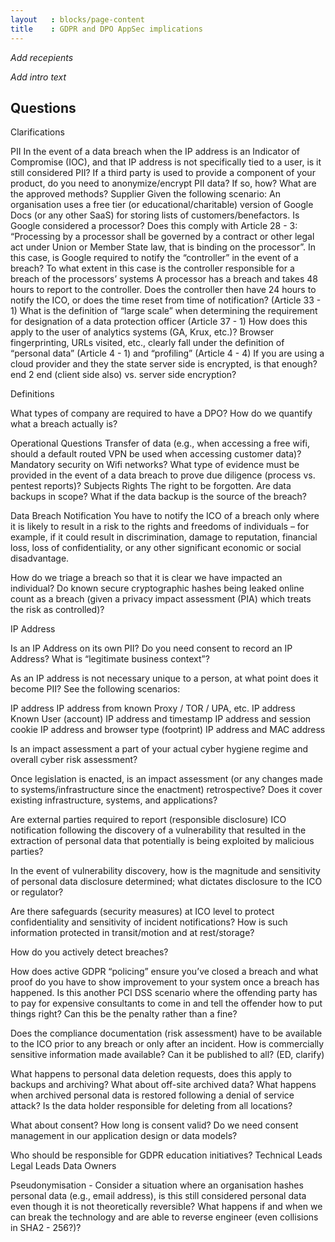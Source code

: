 ```yaml
---
layout   : blocks/page-content
title    : GDPR and DPO AppSec implications
---
```


_Add recepients_

_Add intro text_


## Questions



Clarifications

PII
In the event of a data breach when the IP address is an Indicator of Compromise (IOC), and that IP address is not specifically tied to a user, is it still considered PII?
If a third party is used to provide a component of your product, do you need to anonymize/encrypt PII data? If so, how?  What are the approved methods?
Supplier
Given the following scenario: An organisation uses a free tier (or educational/charitable) version of Google Docs (or any other SaaS)  for storing lists of customers/benefactors.
Is Google considered a processor?
Does this comply with Article 28 - 3:  “Processing by a processor shall be governed by a contract or other legal act under Union or Member State law, that is binding on the processor”.
In this case, is Google required to notify the “controller” in the event of a breach?
To what extent in this case is the controller responsible for a breach of the processors’ systems
A processor has a breach and takes 48 hours to report to the controller. Does the controller then have 24 hours to notify the ICO, or does the time reset from time of notification?  (Article 33 - 1)
What is the definition of “large scale” when determining the requirement for designation of a data protection officer (Article 37 - 1)
How does this apply to the user of analytics systems (GA, Krux, etc.)?
Browser fingerprinting, URLs visited,  etc., clearly fall under the definition of “personal data” (Article 4 - 1) and “profiling” (Article 4 - 4)
If you are using a cloud provider and they the state server side is encrypted, is that enough? end 2 end (client side also) vs. server side encryption?


Definitions

What types of company are required to have a DPO?
How do we quantify what a breach actually is?

Operational Questions
Transfer of data (e.g., when accessing a free wifi, should a default routed VPN be used  when accessing customer data)?
Mandatory security on Wifi networks?
What type of evidence must be provided in the event of a data breach to prove due diligence (process vs. pentest reports)?
Subjects Rights
	The right to be forgotten.
Are data backups in scope?
What if the data backup is the source of the breach?


Data Breach Notification
You have to notify the ICO of a breach only where it is likely to result in a risk to the rights and freedoms of individuals – for example, if it could result in discrimination, damage to reputation, financial loss, loss of confidentiality, or any other significant economic or social disadvantage.

How do we triage a breach so that it is clear we have impacted an individual?
Do known secure cryptographic hashes being leaked online count as a breach (given a privacy impact assessment (PIA) which treats the risk as controlled)?

IP Address

Is an IP Address on its own PII?
Do you need consent to record an IP Address?
What is  “legitimate business context”?

As an IP address is not necessary unique to a person, at what point does it become PII? See the following scenarios:


IP address
IP address from known Proxy / TOR / UPA, etc.
IP address Known User (account)
IP address and timestamp
IP address and session cookie
IP address and browser type (footprint)
IP address and MAC address

Is an impact assessment a part of your actual cyber hygiene regime and overall cyber risk assessment?

Once legislation is enacted, is an impact assessment (or any changes made to systems/infrastructure since the enactment) retrospective?  Does it cover existing infrastructure, systems, and applications?

Are external parties required to report (responsible disclosure) ICO notification following the discovery of a vulnerability that resulted in the extraction of personal data that potentially is being exploited by malicious parties?

In the event of vulnerability discovery, how is the magnitude and sensitivity of personal data disclosure determined; what dictates disclosure to the ICO or regulator?

Are there safeguards (security measures) at ICO level to protect confidentiality and sensitivity of incident notifications? How is such information protected in transit/motion and at rest/storage?

How do you actively detect breaches?

How does active GDPR “policing” ensure you’ve closed a breach and what proof do you have to show  improvement to your system once a breach has happened.  Is this another PCI DSS scenario where the offending party has to pay for expensive consultants to come in and tell the offender how to put things right?  Can this be the penalty rather than a fine?

Does the compliance documentation (risk assessment) have to be available to the ICO prior to any breach or only after an incident.  How is commercially sensitive information made available?  Can it be published to all? (ED, clarify)

What happens to personal data deletion requests, does this apply to backups and archiving?  What about off-site archived data?  What happens when archived personal data is restored following a denial of service attack?  Is the data holder responsible for deleting from all locations?

What about consent?  How long is consent valid?  Do we need consent management in our application design or data models?

Who should be responsible for GDPR education initiatives?
Technical Leads
Legal Leads
Data Owners

Pseudonymisation - Consider a situation where an organisation hashes personal data (e.g., email address), is this still considered personal data even though it is not theoretically reversible?  What happens if and when we can break the technology and are able to reverse engineer (even collisions in SHA2 - 256?)?

